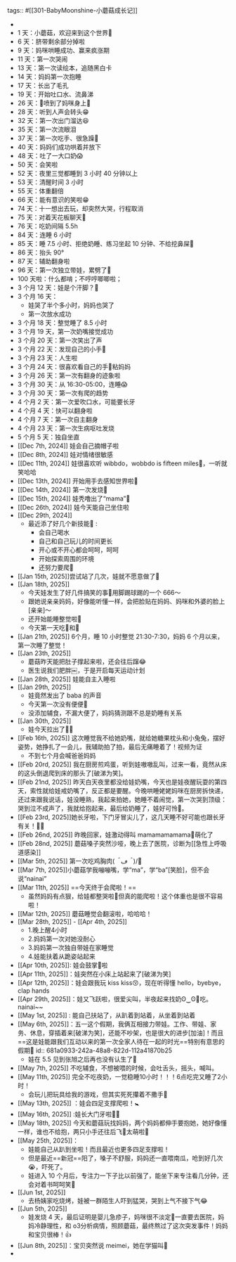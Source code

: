 tags:: #[[301-BabyMoonshine-小蘑菇成长记]]

-
- 1 天：小蘑菇，欢迎来到这个世界🩷
- 6 天：脐带剩余部分掉啦
- 9 天：妈咪哄睡成功、赢来疯涨期
- 11 天：第一次哭闹
- 13 天：第一次读绘本，追随黑白卡
- 14 天：妈妈第一次抱睡
- 17 天：长出了毛孔
- 19 天：开始吐口水、流鼻涕
- 26 天：💩喷到了妈咪身上🤭
- 28 天：听到人声会转头😁
- 32 天：第一次出门溜达😆
- 35 天：第一次流眼泪
- 37 天：第一次吃手、很急躁🤣
- 40 天：妈妈们成功哄着并放下
- 48 天：吐了一大口奶😱
- 50 天：会笑啦
- 52 天：夜里三觉都睡到 3 小时 40 分钟以上
- 53 天：清醒时间 3 小时
- 55 天：体重翻倍
- 66 天：能有意识的笑啦😁
- 74 天：十一想出去玩，却突然大哭，行程取消
- 75 天：对着天花板聊天🤣
- 76 天：吃奶间隔 5.5h
- 84 天：连睡 6 小时
- 85 天：睡 7.5 小时、拒绝奶睡、练习坐起 10 分钟、不给挖鼻屎🤣
- 86 天：抬头 90°
- 87 天：辅助翻身啦
- 96 天：第一次独立带娃，累劈了🤣
- 100 天啦：什么都啃；不哼哼唧唧啦；
- 3 个月 12 天：娃是个汗脚？🤣
- 3 个月 16 天：
	- 娃哭了半个多小时，妈妈也哭了
	- 第一次放水成功
- 3 个月 18 天：整觉睡了 8.5 小时
- 3 个月 19 天，第一次奶嘴接觉成功
- 3 个月 20 天：第一次笑出了声
- 3 个月 22 天：发现自己的小手🤭
- 3 个月 23 天：人生啦
- 3 个月 24 天：很喜欢看自己的手🤣粘妈妈
- 3 个月 26 天：第一次有翻身的迹象啦
- 3 个月 30 天：从 16:30-05:00，连睡😱
- 3 个月 30 天：第一次有爬的趋势
- 4 个月 2 天：第一次爱吹口水，可能要长牙
- 4 个月 4 天：快可以翻身啦
- 4 个月 7 天：第一次自主翻身
- 4 个月 23 天：第一次生病呕吐发烧
- 5 个月 5 天：独自坐直
- [[Dec 7th, 2024]] 娃会自己摘帽子啦
- [[Dec 8th, 2024]] 娃对情绪很敏感
- [[Dec 11th, 2024]] 娃很喜欢听 wibbdo，wobbdo is fifteen miles🤣，一听就笑哈哈
- [[Dec 13th, 2024]] 开始用手去感知世界啦🤣
- [[Dec 14th, 2024]] 第一次发烧🤒
- [[Dec 15th, 2024]] 娃秃噜出了“mama”🤣
- [[Dec 26th, 2024]] 娃今天能自己坐住啦
- [[Dec 29th, 2024]]
	- 最近添了好几个新技能🤣 :
		- 会自己喝水
		- 自己和自己玩儿的时间更长
		- 开心或不开心都会呵呵，呵呵
		- 开始探索周围的环境
		- 还努力要爬🐸
- [[Jan 15th, 2025]]尝试站了几次，娃就不愿意做了🤣
- [[Jan 18th, 2025]]
	- 今天娃发生了好几件搞笑的事🤣用脚踢球踢的一个 666～
	- 跟她说亲亲妈妈，好像能听懂一样，会把脸贴在妈妈、妈咪和外婆的脸上[亲亲]～
	- 还开始能睡整觉啦🤩
	- 今天第一天吃🥦和🍓
- [[Jan 21th, 2025]] 6个月，睡 10 小时整觉 21:30-7:30，妈妈 6 个月以来，第一次睡了整觉！
- [[Jan 23th, 2025]]
	- 蘑菇昨天能把肚子撑起来啦，还会往后蹿😂
	- 医生说我们肥胖￼，于是开启每天运动计划
- [[Jan 28th, 2025]] 娃能自主入睡啦
- [[Jan 29th, 2025]]
	- 娃竟然发出了 baba 的声音
	- 今天第一次没有便便💩
	- 没添加辅食，不漏大便了，妈妈猜测跟不总是奶睡有关系
- [[Jan 30th, 2025]]
	- 娃今天拉出了🥦🤣
- [[Feb 16th, 2025]] 这次睡觉我不给她奶嘴，就给她糖果枕头和小兔兔，摆好姿势，她挣扎了一会儿，我辅助拍了拍，最后无痛睡着了！视频为证
	- 不到七个月会喊爸爸妈妈
- [[Feb 20rd, 2025]] 我在厨房煎鸡蛋，听到娃嗷嗷乱叫，过来一看，竟然从床的这头倒退爬到床的那头了[破涕为笑]。
- [[Feb 21nd, 2025]] 昨天白天夜里都没给娃奶嘴，今天也是娃夜醒玩耍的第四天，索性就给娃戒奶嘴了，反正都是要醒。今晚哄睡姥姥妈咪在厨房拆快递，还过来跟我说话，娃没睡熟，我起来拍她，她睡不着闹觉，第一次哭到顶级：哭到泣不成声了，我就给抱起来，最后给奶睡了，娃好可怜🥺。
- [[Feb 23rd, 2025]]她长牙啦，下门牙冒尖儿了，这几天睡不好可能也跟长牙有关！🤣🦷
- [[Feb 26nd, 2025]] 昨晚回家，娃激动得叫 mamamamamama🤣萌化了
- [[Feb 28nd, 2025]] 蘑菇嗓子突然沙哑，晚上去了医院，诊断为[[急性上呼吸道感染]]
- [[Mar 5th, 2025]] 第一次吃鸡胸肉(*＾ڡ＾*)/🍗
- [[Mar 7th, 2025]]小蘑菇学我嘣嘣嘴，学“ma”，学“ba”[笑脸]，但不会说“nainai”
- [[Mar 11th, 2025]] ==今天终于会爬啦！==
	- 虽然妈妈有点狠，给娃都整哭啦🤣但真的能爬啦！这个体重也是很不容易啦！
- [[Mar 12th, 2025]] 蘑菇睡觉会翻滚啦，哈哈哈！
- [[Mar 28th, 2025]] -  [[Apr 4th, 2025]]
	- 1.晚上醒4小时
	- 2.妈妈第一次对她没耐心
	- 3.妈妈第一次独自带娃在家睡觉
	- 4.娃能扶着从跪姿站起来
- [[Apr 10th, 2025]]: 娃会鼓掌👏啦
- [[Apr 11th, 2025]]：娃突然在小床上站起来了[破涕为笑]
- [[Apr 12th, 2025]]：娃会跟我玩 kiss kiss😚，现在听得懂 hello，byebye，clap hands
- [[Apr 29th, 2025]]：娃又飞跃啦，很爱尖叫，半夜起来找奶ʘ‿ʘ🍼吃。nainai~~
- [[May 1st, 2025]] : 能自己扶站了，从趴着到站着，从坐着到站着
- [[May 6th, 2025]]：五一这个假期，我俩互相接力带娃。工作、带娃、家务、休息，穿插着来[破涕为笑]，还能不吵架，也是很大的进步[加油]！而且==这是娃能跟我们互动以来的第一次全家人待在一起的时光==特别有意思的假期🥰
  id:: 681a0933-242a-48a8-822d-112a41870b25
	- 娃在 5.5 见到张旭之后再也没有认生了🤣
- [[May 7th, 2025]] 不吃辅食，不想被喂的时候，会吐舌头，摇头，喊叫。
- [[May 11th, 2025]] 完全不吃夜奶，一觉稳睡10小时！！！6点吃完又睡了2小时！
	- 会玩儿把玩具给我的游戏，但其实死死攥着不撒手🤣
- [[May 13th, 2025]] ：娃会四足支撑爬啦！🚼
- [[May 16th, 2025]] :娃长大门牙啦🦷😄
- [[May 18th, 2025]] 今天和蘑菇玩找妈妈，两个妈妈都伸手要抱她，她好像懂一样，谁也不给抱，两只小手还往后飞🤣太萌啦🥰
- [[May 25th, 2025]]：
	- 娃能自己从趴到坐啦！而且最近也更多四足支撑啦！
	- 但是最近==新冠==阳了，嗓子不舒服，妈妈还一直喂南瓜，呛到好几次😭，吓死了。
	- 娃进入 10 个月后，专注力一下子比以前强了，能坐下来专注看几分钟，还会对着书呵呵笑🤣
- [[Jun 1st, 2025]]
	- 去杨姨家吃烧烤，娃被一群陌生人吓到猛哭，哭到上气不接下气😂
- [[Jun 5th, 2025]]
	- 娃发烧 4 天，最后证明是婴儿急疹子，妈咪很不淡定🤣一直要去医院，妈妈冷静理性，和 o3分析病情，照顾蘑菇，最终熬过了这次突发事件！妈妈和宝贝很棒！👍
- [[Jun 8th, 2025]]：宝贝突然说 meimei，她在学猫叫🤭
-